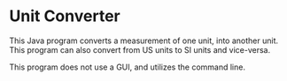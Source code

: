 # Unit Converter

This Java program converts a measurement of one unit, into another unit.  This program can also convert from US units to SI units and vice-versa.  

This program does not use a GUI, and utilizes the command line.  

